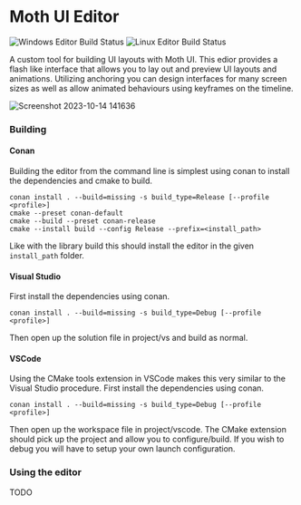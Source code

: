 # Moth UI Editor
![Windows Editor Build Status](https://github.com/instinkt900/moth_ui/actions/workflows/cmake-build-editor-win.yml/badge.svg) 
![Linux Editor Build Status](https://github.com/instinkt900/moth_ui/actions/workflows/cmake-build-editor-linux.yml/badge.svg)  

A custom tool for building UI layouts with Moth UI. This edior provides a flash like interface that allows you to lay out and preview UI layouts and animations. Utilizing anchoring you can design interfaces for many screen sizes as well as allow animated behaviours using keyframes on the timeline.

![Screenshot 2023-10-14 141636](https://github.com/instinkt900/moth_ui/assets/35185578/a8779a2b-978e-450a-b80a-b0dad4f06306)

### Building

#### Conan

Building the editor from the command line is simplest using conan to install the dependencies and cmake to build.
```
conan install . --build=missing -s build_type=Release [--profile <profile>]
cmake --preset conan-default
cmake --build --preset conan-release
cmake --install build --config Release --prefix=<install_path>
```
Like with the library build this should install the editor in the given `install_path` folder.

#### Visual Studio
First install the dependencies using conan.
```
conan install . --build=missing -s build_type=Debug [--profile <profile>]
```
Then open up the solution file in project/vs and build as normal.

#### VSCode
Using the CMake tools extension in VSCode makes this very similar to the Visual Studio procedure.
First install the dependencies using conan.
```
conan install . --build=missing -s build_type=Debug [--profile <profile>]
```
Then open up the workspace file in project/vscode. The CMake extension should pick up the project and allow you to configure/build. If you wish to debug you will have to setup your own launch configuration.

### Using the editor
TODO
